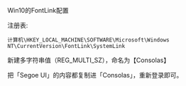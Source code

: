 Win10的FontLink配置



注册表:

```
计算机\HKEY_LOCAL_MACHINE\SOFTWARE\Microsoft\Windows NT\CurrentVersion\FontLink\SystemLink
```



新建多字符串值（REG_MULTI_SZ），命名为【Consolas】

把「Segoe UI」的内容都复制进「Consolas」，重新登录即可。